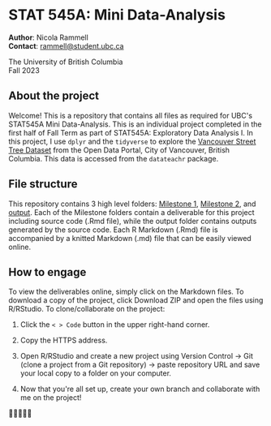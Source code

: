 # STAT 545A: Mini Data-Analysis

**Author**: Nicola Rammell\
**Contact**: rammell@student.ubc.ca

The University of British Columbia\
Fall 2023

## About the project

Welcome! This is a repository that contains all files as required for UBC's STAT545A Mini Data-Analysis. This is an individual project completed in the first half of Fall Term as part of STAT545A: Exploratory Data Analysis I. In this project, I use `dplyr` and the `tidyverse` to explore the [Vancouver Street Tree Dataset](https://opendata.vancouver.ca/explore/dataset/street-trees/information/?disjunctive.species_name&disjunctive.common_name&disjunctive.on_street&disjunctive.neighbourhood_name) from the Open Data Portal, City of Vancouver, British Columbia. This data is accessed from the `datateachr` package.

## File structure

This repository contains 3 high level folders: [Milestone 1](https://github.com/stat545ubc-2023/mda-nicolarammell/tree/main/Milestone%201), [Milestone 2](https://github.com/stat545ubc-2023/mda-nicolarammell/tree/main/Milestone%202), and [output](https://github.com/stat545ubc-2023/mda-nicolarammell/tree/main/output). Each of the Milestone folders contain a deliverable for this project including source code (.Rmd file), while the output folder contains outputs generated by the source code. Each R Markdown (.Rmd) file is accompanied by a knitted Markdown (.md) file that can be easily viewed online. 

## How to engage

To view the deliverables online, simply click on the Markdown files. To download a copy of the project, click Download ZIP and open the files using R/RStudio. To clone/collaborate on the project:

1.  Click the `< > Code` button in the upper right-hand corner.

2.  Copy the HTTPS address.

3.  Open R/RStudio and create a new project using Version Control -\> Git (clone a project from a Git repository) -\> paste repository URL and save your local copy to a folder on your computer.

4.  Now that you're all set up, create your own branch and collaborate with me on the project!

🌲🌳🌲🌳🌲
